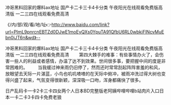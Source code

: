 冲哥黑料回家的爆料ax地址
国产卡二卡三卡4卡分类
午夜阳光在线观看免费版高清版
一二三四在线观看免费高清


《/内/部/观/看/地/址👉http://www.baidu.com/link?url=PImL9pnrcnEBTZd0DJwE1moEyQXs0YpuTA91QfbU6RL0wbkiFlNcvMuEbn0iJT6n&wd》--

冲哥黑料回家的爆料ax地址
国产卡二卡三卡4卡分类
午夜阳光在线观看免费版高清版
一二三四在线观看免费高清
　　第四大棘手的难事：有些事情办火了，会伤害一些人的利益或者感情，办温了达不到效果。世间很多事，要把握中间的度是非常困难的。
　　当我缓过神来雨仍旧停了，然而还时常常刮起阵阵害羞的和风，放眼望去天际一片湛蓝，小鸟也叽叽喳喳的在天际中俯冲，被雨冲洗过得大树也变得兴盛了起来，气氛变得很新颖，深深吸一口吻，浑身都痛快了很多。





日产乱码卡一卡2卡三卡四女两个人日本BD完整版老阿姨哔哩哔哩b站肉片入口日本一卡二卡3卡四卡免费老狼
